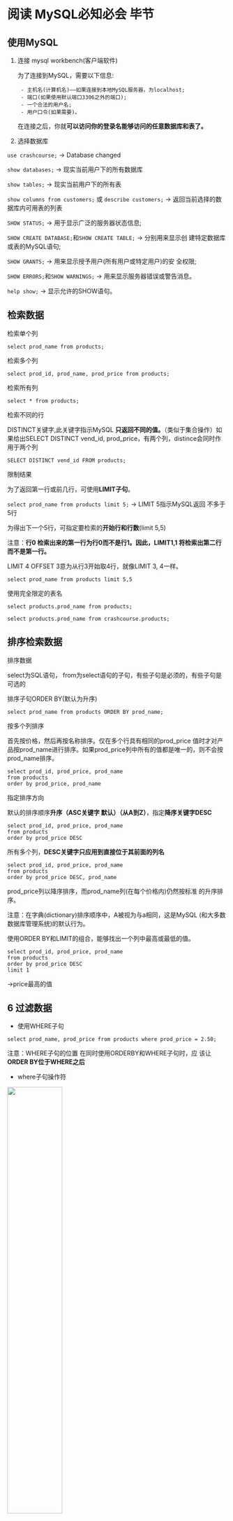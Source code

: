 # 阅读 MySQL必知必会 毕节

## 使用MySQL

1. 连接 mysql workbench(客户端软件)

    为了连接到MySQL，需要以下信息:

        - 主机名(计算机名)——如果连接到本地MySQL服务器，为localhost;
        - 端口(如果使用默认端口3306之外的端口);
        - 一个合法的用户名;
        - 用户口令(如果需要)。
  
    在连接之后，你就**可以访问你的登录名能够访问的任意数据库和表了。**

2. 选择数据库

`use crashcourse;`  -> Database changed

`show databases;` -> 现实当前用户下的所有数据库

`show tables;` -> 现实当前用户下的所有表

`show columns from customers;` 或 `describe customers;` -> 返回当前选择的数据库内可用表的列表

`SHOW STATUS;` -> 用于显示广泛的服务器状态信息;

`SHOW CREATE DATABASE;`和`SHOW CREATE TABLE;` -> 分别用来显示创
建特定数据库或表的MySQL语句;

`SHOW GRANTS;` -> 用来显示授予用户(所有用户或特定用户)的安
全权限;

`SHOW ERRORS;`和`SHOW WARNINGS;` -> 用来显示服务器错误或警告消息。

`help show;` -> 显示允许的SHOW语句。

## 检索数据

检索单个列

`select prod_name from products;`

检索多个列

`select prod_id, prod_name, prod_price from products;`

检索所有列

`select * from products;`

检索不同的行

DISTINCT关键字,此关键字指示MySQL **只返回不同的值。**（类似于集合操作）如果给出SELECT DISTINCT vend_id, prod_price，有两个列，distince会同时作用于两个列

`SELECT DISTINCT vend_id FROM products;`

限制结果

为了返回第一行或前几行，可使用**LIMIT子句**。

`select prod_name from products limit 5;` -> LIMIT 5指示MySQL返回 不多于5行

为得出下一个5行，可指定要检索的**开始行和行数**(limit 5,5) 

注意：**行0 检索出来的第一行为行0而不是行1。因此，LIMIT1,1 将检索出第二行而不是第一行。**

LIMIT 4 OFFSET 3意为从行3开始取4行，就像LIMIT 3, 4一样。

`select prod_name from products limit 5,5`

使用完全限定的表名

`select products.prod_name from products;`

`select products.prod_name from crashcourse.products;`

## 排序检索数据

排序数据

select为SQL语句， from为select语句的子句，有些子句是必须的，有些子句是可选的

排序子句ORDER BY(默认为升序)

`select prod_name from products ORDER BY prod_name;`

按多个列排序

首先按价格，然后再按名称排序。仅在多个行具有相同的prod_price 值时才对产品按prod_name进行排序。如果prod_price列中所有的值都是唯一的，则不会按prod_name排序。

```
select prod_id, prod_price, prod_name
from products
order by prod_price, prod_name
```

指定排序方向

默认的排序顺序**升序（ASC关键字 默认）（从A到Z）**，指定**降序关键字DESC**

```
select prod_id, prod_price, prod_name
from products
order by prod_price DESC
```

所有多个列，**DESC关键字只应用到直接位于其前面的列名**

```
select prod_id, prod_price, prod_name
from products
order by prod_price DESC, prod_name 
```
prod_price列以降序排序，而prod_name列(在每个价格内)仍然按标准 的升序排序。

注意：在字典(dictionary)排序顺序中，A被视为与a相同，这是MySQL (和大多数数据库管理系统)的默认行为。

使用ORDER BY和LIMIT的组合，能够找出一个列中最高或最低的值。

```
select prod_id, prod_price, prod_name
from products
order by prod_price DESC
limit 1
```
->price最高的值

## 6 过滤数据

- 使用WHERE子句

`select prod_name, prod_price from products where prod_price = 2.50;`

注意：WHERE子句的位置 在同时使用ORDERBY和WHERE子句时，应 该让**ORDER BY位于WHERE之后**

- where子句操作符

<img src='image.png' width='50%'>

- 检查单个值

`select prod_name, prod_price from products where prod_name = 'fuses';`

MySQL在**执行匹配时默认不区分大小写，所 以fuses与Fuses匹配。**

- 不匹配检查

`select vend_id, prod_name from products where vend_id <> 1003;`

**!=和<>都是可以的**

- 范围值检查

`select prod_name, prod_price from products where prod_price between  5 and 10;`

**注意写法：where prod_price between 5 and 10**

- 空值检查

在一个列不包含值时，称其为包含空值NULL。

使用WHERE子句IS NULL子句

`select prod_name from products where prod_price IS NULL`

注意：NULL与不匹配不是同一个东西

## 7 数据过滤

- 组合WHERE子句

操作符(operator) 用来联结或改变**WHERE子句中的子句**的关键 字。也称为逻辑操作符(logical operator)

**AND**操作符(用在WHERE子句中的关键字)

不止一个列进行过滤，多个条件

`select prod_name, prod_price, prod_name from products where vend_id = 1003 and prod_price <= 10;`

**OR**操作符

`select prod_name, prod_price, prod_name from products where vend_id = 1002 or vend_id = 1003;`

- 计算次序

WHERE可包含**任意数目的AND和OR操作符**。**允许两者结合**以进行复杂
和高级的过滤。

`where vend_id = 1002 or vend_id = 1002 and prod_price >= 10` SQL(像多数语言一样)在处理OR操作符前，**优先处理AND操 作符**。

使用 **括号()** 来改变计算次序 `(vend_id = 1002 or vend_id = 1002) and prod_price >= 10`

- IN操作符

与or操作符的作用一致

```
select prod_name, prod_price
from  products
where vend_id in (1002, 1003)
order by prod_name;
````

in相比or的优点：IN的最大优点是**可以包含其他SELECT语句**，使得能够更动态地建
立WHERE子句。

- NOT操作符

NOT操作符有且只有一个功能，那就是否定它之后所 跟的任何条件。

为了列出除1002和1003之外的所有供应
商制造的产品：

```
select prod_name, prod_price
from  products
where vend_id not in (1002, 1003)
order by prod_name;
```

not在与IN操作符联合 使用时，NOT使找出与条件列表不匹配的行非常简单。

## 8 用通配符进行过滤

- LIKE操作符

结合通配符完成复杂搜索

通配符：用来匹配值的一部分的特殊字符。

搜索模式(search pattern)： 由字面值、通配符或两者组合构
成的搜索条件。

通配符本身实际是SQL的WHERE子句中有特殊含义的字符

1. 百分号(%)通配符 : %表示任何字符出现 任意次数

e.g. 找出所有以词jet起头的产品

 `where prod_name LIKE 'jet%'` 
 
 **搜索结果区分大小写**，% 代表搜索模式中给定位置的**0个、1个或多个字符。**

 注意：
    1. 若词的尾部有空格，子句WHERE prod_name LIKE '%anvil'将不会匹配它们
    2. 注意NULL %不会匹配NULL


2. 下划线(_)通配符: 下划
线只匹配单个字符而不是多个字符。

`where prod_name LIKE '_ton anvil'`

## 9 用正则表达式 进行搜索

- 正则表达式介绍

正则表达式是用来匹配文本 的特殊的串(字符集合)， 

- 使用MySQL正则表达式

MySQL 用WHERE子句对正则表达式提供了初步的支持，允许你指定正则表达式， 过滤SELECT检索出的数据。（但可用的正则表达式仅为很小的部分）

1. 基本字符匹配

e.g. 检索列prod_name包含文本1000的所有行:

```
select prod_name
from products
where prod_name regexp '1000'
order by prod_name
```

它告诉MySQL:REGEXP后所跟的东西作 为正则表达式(与文字正文1000匹配的一个正则表达式)处理。

注意：

列值内进行匹配，如果被匹配的文本在 列值中出现，**列值中包括1000即可，不是全部，相当于 like '%1000%'**；如果想匹配整个列值，写法在后面；

`where prod_name regexp '.000'` **.是正则表达式语言中一个特殊的字符。它表示匹配任意一个字符**，因此，1000和2000都匹配 且返回。

2. 进行OR匹配

使用|

```
select prod_name
from products
where prod_name regexp '1000|2000'
```

表示列值中出现过‘1000’或者‘2000’行

3. 匹配几个字符之一

使用[], [123]表示当前位置匹配1或2或3

```
select prod_name
from products
where prod_name regexp '[123]Ton'
order by prod_name
```

正则表达式[123]Ton 为[1|2|3]Ton的缩写，也可以使用后者。

必须加[]，否则：1｜2｜3Ton就表示 出现1或2或3Ton 不是 1Ton或2Ton或3Ton的意思

注意：**字符集合也可以被否定**，[123] 匹配字符1、2或3，但[^123]匹配除这些字符外的任何东西。

4. 匹配范围

集合可用来定义要匹配的一个或多个字符，例[123456789] 为了简化

-> 可使用-来定义一个范围 即 [1-9] 或者 [a-z]匹配任意字母字符

5. 匹配特殊字符

正则表达式语言**由具有特定含义的特殊字符构成** ，如 .、[]、 |和-等。

但如果想匹配特殊字符

-> **为了匹配特殊字符，必须用\\为前导。\\-表示查找-，\\.表示查找.。** 即所谓的转义

注意：
1. 匹配\ 为了匹配反斜杠(\)字符本身，需要使用\\\。
2. 多数正则表达式实现使用单个反斜杠转义特殊字符，**但MySQL要求两个反斜杠**

<img src='image-1.png' width='50%'>

6. 匹配字符类

为更方便工作，可以使用预定义的字符集，称为字符类(character class)

<img src='image-2.png' width='50%'>

7. 匹配多个实例

表中的元字符在正则表达式中表示了特殊的意思

<img src='image-3.png' width='50%'>

8. 定位符

目前为止的所有例子都是匹配一个串中任意位置的文本。**为了匹配特定位置的文本，需要使用定位符。**

<img src='image-4.png' width='50%'>

`where prod_name regexp '^[0-9\\.]'`

表示 **.或任意数字**为串中**第一个字符时**才匹配它们

注意：1. ^的双重用途 ^有两种用法。在集合中(用[和]定义)，用它 来否定该集合，否则，用来指串的开始处。

## 10 创建计算字段

**拼接字段** 将值联结到一起构成单个值 （Concat()函数）

注意：多数DBMS使用+或||来实现拼接， MySQL则使用Concat()函数来实现

`select Concat(vend_name, '(', vend_country, ')') from vendors order by vend_name;`

结果：'Anvils R Us(USA)'

删除数据右侧多余的空格来整理数据，这可以 使用MySQL的RTrim()函数来完成(LTrim()(去掉串左边的空格)以及 Trim()(去掉串左右两边的空格)。)

`select Concat(RTrim(vend_name), '(', RTrim(vend_country), ')') from vendors order by vend_name;`

**使用别名**

`select Concat(RTrim(vend_name), '(', RTrim(vend_country), ')') as vend_title from vendors order by vend_name;`

**执行算术运算**

`select prod_id, quantity, item_price, quantity*item_price as expanded_price from orderitems where order_num = 20005`

![](image-5.png)

注意：SELECT 3*2;将返回6，SELECT Trim('abc');将返回abc，而SELECT Now()利用Now()函数返回当前日期和时间。可以明白如何根据需要使用SELECT进行试验。

## 11 使用数据处理函数

大多数SQL支持的函数：字符串操作、算术操作、处理时间或者日期格式、返回特殊信息

**文本处理函数**

`select vend_name, Upper(vend_name) AS vend_name_upcase from vendors order by vend_name;`

<img src = 'image-6.png' width= 50%>

注意：

表中的SOUNDEX需要做进一步的解释。**SOUNDEX是一个将任何文 本串转换为描述其语音表示的字母数字模式的算法。**

例：

customers表中有一个顾 客Coyote Inc.，其联系名为Y.Lee。但如果这是输入错误，此联系名实 际应该是Y.Lie，怎么办?

```
select cust_name, cust_contact 
from customers 
where Soundex(cust_contact) = Soundex('Y Lie');
```

返回结果：'Y Lee'

**日期和时间处理函数**

<img src = 'image-7.png' width = 50%>

特别说明：

MySQL使用的日期格式：yyyy-mm-dd

Date(order_date)指示MySQL仅提取列的日期部分（例：查询列值为where order_date = '2005-09-01'的行是，只会全值匹配，如果列值为‘2005-09-01 11:30:05’这样的怎么办？应使用Date('2005-09-01')会把包含时间的行查找出来）（为了养成好习惯可以只要查找日期就使用Date()函数）

不过，还有一种日期比较需要说明。如果你想检索出2005年9月下的 所有订单，怎么办?

方法1:

```
select cust_id, order_num 
from orders 
where Date(order_date) between "2005-09-01" and "2005-09-30";
```

方法2:

```
select cust_id, order_num 
from orders 
where Year(order_date) = 2005 and Mouth(order_date) = 9;
```

**数值处理函数**

<img src='image-8.png' width=50%>

##  12 汇总数据

**聚集函数：运行在**行组**上，计算和返回单 个值的函数。**

<img src='image-9.png' width=50%>

SUM()也可以用来合计计算值

例：

`select sum(item_price * quantity) as total_price from oderitems where order_num = 2005`

**在多个列上进行计算 如本例所示，利用标准的算术操作符， 所有聚集函数都可用来执行多个列上的计算。**

NULL值 SUM()函数忽略列值为NULL的行。

**聚集不同值**

DISTINCT(ALL为默认 ALL参数不需要指定，因为它是默认行为。如果 不指定DISTINCT，则假定为ALL。)

`select avg(distinct prod_price) as avg_price from products where vend_id = 1003`

注意：如果指定列名，则DISTINCT只能用于COUNT()。DISTINCT 不能用于COUNT(*)，因此不允许使用COUNT(DISTINCT)， 否则会产生错误。类似地，**DISTINCT必须使用列名**，不能用于计算或表达式。

**组合聚集函数**

```
select count(*) as num_items, min(prod_price) as price_min, max(prod_price) as price_max, avg(prod_price) as price_avg 
from products;
```

## 13 分组数据

**GROUP BY子句和HAVING子句**

**GROUP BY**

`select vend_id, count(*) as num_prods from products group by vend_id;`

表示按照vend_id进行分组，并使用了count()计数字段（计数字段根据组别进行计数，而不是计算总数）

GROUP BY子句指示MySQL分组数据，然后**对每个组而不是 整个结果集进行聚集。**

注意：

1. **GROUP BY子句必须出现在WHERE子句之后，ORDER BY子句之前。**
2. 如果分组列中具有NULL值，则NULL将作为一个分组返回。如果列 中有多行NULL值，它们将分为一组。
3. GROUP BY子句可以**包含任意数目的列**。这使得能对分组进行嵌套， 为数据分组提供更细致的控制。（例：group by vend_id, vend_name）
4. 如果在GROUP BY子句中**嵌套了分组，数据将在最后规定的分组上 进行汇总**。换句话说，在建立分组时，指定的所有列都一起计算
(所以不能从个别的列取回数据)。
5. GROUP BY子句中列出的每个列都必须是**检索列**或**有效的表达式**
(但不能是聚集函数)。**如果在SELECT中使用表达式，则必须在 GROUP BY子句中指定相同的表达式**。不能使用别名。
6. 除聚集计算语句外，SELECT语句中的每个列都必须在GROUP BY子 句中给出。

**HAVING**

WHERE过滤行，而HAVING过滤分组。

HAVING支持所有WHERE操作符

`select cust_id, count(*) as orders from orders group by cust_id having count(*) >= 2;`

WHERE在数据 **分组前**进行过滤，HAVING在数据**分组后**进行过滤

`select vend_id, count(*) as num_prods from products where prod_price >= 10 group by vend_id having count(*) >= 2;`

**分组和排序**

<img src = 'image-10.png' width = 50%>

GROUP BY是分组 **不排序**，所以既分组又排序的话：

`sum(quantity*item_price) as ordertotal from orderitems group by order_num having sum(quantity*item_price) >= 50 order by ordertotal;`

顺序是：where -> group by -> having -> order by
where 按照单个行进行筛选

group by 分组

having 作用于组

order by 排序

**select 子句顺序**

<img src='image-11.png' width=50%>

## 14 使用子查询


子查询： 嵌套在其他查询中的查询

**利用子查询进行过滤**

举例：列出订购物品TNT2的所有客户？

(对于包含订单号、客户ID、 订单日期的每个订单，orders表存储一行。

各订单的物品存储在相关的 orderitems表中。

orders表不存储客户信息。它只存储客户的ID。实际 的客户信息存储在customers表中。)

查询顺序：

1. 检索包含物品TNT2的所有订单的编号。
2.  检索具有前一步骤列出的订单编号的所有客户的ID。 
3.  检索前一步骤返回的所有客户ID的客户信息。

代码：

```
select cust_name, cust_contact
from customers
where cust_id in (select cust_id
					from orders
					where order_num in (select order_num
										from orderitems
										where prod_id = 'TNT2'))
```

保证SELECT语句具有与WHERE子句中相同数目的列

**作为计算字段使用子查询**

显示customers表中每个客户的订单总数。订单与相应的客户ID存储在orders表中?

步骤：
1. 从customers中检索每名客户
2. 对于检索出的每个客户，统计其在orders表中的订单数目

代码：

```
select cust_name, cust_state, 
		(select count(*)
        from orders
        where orders.cust_id = customers.cust_id) as orders
from customers
order by cust_name;
```

完全限定列名:` where orders.cust_id = customers.cust_id`

相关子查询(correlated subquery) 涉及外部查询的子查询。

## 15 联结表

**外键(foreignkey)** 外键为某个表中的一列，它包含另一个表 的主键值，定义了两个表之间的关系。

总之，关系数据可以有效地存储和方便地处理。因此，关系数据库 的可伸缩性远比非关系数据库要好。

**如果数据存储在多个表中，怎样用单条SELECT语句检索出数据? 使用联结**

简单地说，联结是一种机制，用来在一条SELECT 语句中关联表，因此称之为联结。使用特殊的语法，可以联结多个表返 回一组输出，联结在运行时关联表中正确的行。

**创建联结** ：规定要联结的所有表以及它们如何关联即可

```
select vend_name, prod_name, prod_price
from vendors, products
where vendors.vend_id = products.vend_id
order by vend_name, prod_name;
```

WHERE子句的重要性:实际上做 的是将第一个表中的每一行与第二个表中的每一行配对

如果没有where将是 笛卡儿积 的行数 （这样的联结也叫叉联结）

**内部联结**

目前为止所用的联结称为**等值联结(equijoin)**，这种联结也称为**内部联结**

```
select vend_name, prod_name, prod_price
from vendors inner join products on vendors.vend_id = products.vend_id
order by vend_name, prod_name;
```

**与上面的用where的用法相同**

**联结多个表**

```
select prod_name, vend_name, prod_price, quantity
from orderitems, products, vendors
where products.vend_id = vendors.vend_id and
	orderitems.prod_id = products.prod_id and 
    order_num = 20005;
```

上方的三个嵌套子查询可以通过联结表改进为：

```
select cust_name, cust_contact
from customers, orders, orderitems
where customers.cust_id = orders.cust_id
    and orderitems.order_num = orders.order_num
    and prod_id = 'TNT2';
```

## 16 创建高级联结

**表别名**

表别名只在查询执行中使用

```
select cust_name, cust_contact
from customers as c, orders as o, orderitems as oi
where c.cust_id = o.cust_id
	and oi.order_num = o.order_num
    and prod_id = 'TNT2';
```

**不同类型的联结**

1. 自联结

```
select prod_id, prod_name
from products
where vend_id = (
		select vend_id
		from products
		where prod_id = 'DTNTR');
```

使用子查询

使用联结

```
select p1.prod_id, p1.prod_name
from products as p1, products as p2
where p1.vend_id = p2.vend_id
	and p2.prod_id = 'DTNTR';
```

此查询中需要的两个表实际上是相同的表，为了避免引用具有二义性，使用了表别名。

**WHERE(通过匹配p1中 的vend_id和p2中的vend_id)首先联结两个表，然后按第二个表中的 prod_id过滤数据，返回所需的数据。**

2. 自然联结

联结时至少有一个列出现在不止一个表中。

自然联结排除多次出现，使每个列只返回一次。

使用select *作用于第一个表，对其他表使用明确的列名进行select

```
select c.* o.order.num, o.order_date, oi.prod_id, oi.quantity, oi.item_price
from customers as c, orders as o, orderitems as oi
where c.cust_id = o.cust_id
    and oi.order_num = o.order_num
    and prod_id = 'FB';
```

3. 外部联结

许多联结将一个表中的行与另一个表中的行相关联。

但有时候会需要包含没有关联行的那些行。

外部联结还包括没有关联行的行。

例


```
select customers.cust_id, orders.order_num
from customers left outer join orders
	on customers.cust_id = orders.cust_id;
```

上述代码：在使用**OUTER JOIN**语法时，**必须使用RIGHT或LEFT关键字** 指定包括其所有行的表(RIGHT指出的是OUTER JOIN右边的表，而LEFT 指出的是OUTER JOIN左边的表)。上面的例子使用LEFT OUTER JOIN从FROM 子句的**左边表(customers表)中选择所有行。**

**使用带聚集函数的联结**

```
select customers.cust_name, customers.cust_id, count(orders.order_num) as nums_ord
from customers inner join orders
	on customers.cust_id = orders.cust_id
group by customers.cust_id;
```

GROUP BY子句按客户分组数据，因此，函数调用COUNT (orders.order_num)对每个客户的订单计数，将它作为num_ord返回。

**使用联结和联结条件**

1. **应该总是提供联结条件**
2.  在一个联结中可以包含多个表，甚至对于每个联结可以采用不同
的联结类型。

## 17 组合查询

**并(union)/复合查询/组合查询**

任何具有多个WHERE子句的SELECT语句 都可以作为一个组合查询给出，也就是说where和组合查询都可以，但是性能有差别

```
select vend_id, prod_id, prod_price
from products
where prod_price <= 5
union
select vend_id, prod_id, prod_price
from products
where vend_id IN (1001, 1002);
```

上方代码等于下方代码：

```
select vend_id, prod_id, prod_price
from products
where prod_price <= 5 or vend_id IN (1001, 1002);
```

**UNION规则**

1.  UNION中的每个查询必须包含相同的列、表达式或聚集函数(不过各个列不需要以相同的次序列出)。
2.  列数据类型必须兼容:类型不必完全相同，但必须是DBMS可以隐含地转换的类型(例如，不同的数值类型或不同的日期类型)。

**包含或取消重复的行**

UNION从查询结果集中默认自动去除了重复的行(换句话说，它的行为与 单条SELECT语句中使用多个WHERE子句条件一样)

如果想取消自动去除重复：使用 UNION ALL而不是UNION

**对组合查询结果排序**

在用UNION组合查询时，只能使用一条ORDER BY子句，它**必须出现在最后一条SELECT语句之后**

ORDER BY子句将用它来排序所有SELECT语句返回的所有结果。

UNION的组合查询可以应用不同的表。

## 18 全文本搜索(MySQL的全文本搜索)

like和正则表达式性能方面存在问题，有很多限制。

全文本搜索MySQL创建指定列中各词的一个索引，搜索可以针对这些词进行。

**启用全文本搜索**

一般在创建表时启用全文本搜索。

为了进行全文本搜索， MySQL根据子句FULLTEXT(note_text)的指示对它进行索引。这里的 FULLTEXT索引单个列，如果需要也可以指定多个列。

```
create table productnotes
(
note_id int not null auto_increment,
prod_id char(10) not null,
note_date datetime not null,
note_text text null,
primary key(note_id),
fulltext(note_text)
) engine=MyISAM;
```

**进行全文本搜索**

```
select note_text
from productnotes
where Match(note_text) against('rabbit');
```

注释：

此SELECT语句检索单个列note_text。

由于WHERE子句，一个全文本搜索被执行。

Match(note_text)指示MySQL针对指定的 列进行搜索，Against('rabbit')指定词rabbit作为搜索文本。由于有 两行包含词rabbit，这两个行被返回。

注意：

1. 使用完整的Match()说明 传递给Match()的值必须与 FULLTEXT()定义中的相同。如果指定多个列，则必须列出它 们(而且次序正确)。
2. 搜索不区分大小写

同`where note_text like '%rabbit%'`;

全文本搜索的一 个重要部分就是对结果排序。具有较高等级的行先返回(因为这些行很 可能是你真正想要的行)。

**使用查询扩展**

只有一个注释包含词anvils， 但你还想找出可能与你的搜索有关的所有其他行，即使它们不包含词anvils

利用查询扩展，**能找出可能相关的结果，即使它们并不精确包含所查找的词**

```
select note_text
from productnotes
where match(note_text) against('anvils');
```
只有一行包含词anvils，因此只返回一行。

下面是相同的搜索，这次使用查询扩展(with query expansion):

```
select note_text
from productnotes
where match(note_text) against('anvils' with query expansion);
```

这次返回了7行。第一行包含词anvils，因此等级最高。第二行与anvils无关，但因为它包含第一行中的两个词(customer 和recommend)，所以也被检索出来。

**布尔文本搜索**

即使没有FULLTEXT索引也可以使用 

```
select note_text
from productnotes
where match(note_text) against('anvils' in boolean mode);
```

此全文本搜索检索包含词heavy的所有行(有两行)。其中使用了关键字IN BOOLEAN MODE，**但实际上没有指定布尔操作符， 因此，其结果与没有指定布尔方式的结果相同。**

为了匹配包含heavy但不包含任意以rope开始的词的行，可使用以下查询:

```
select note_text
from productnotes
where match(note_text) against('heavy -rope*' in boolean mode);
```

表示匹配词heavy，但-rope*明确地分析指示MySQL排除包含rope*(任何以rope开始的词，包括 172 ropes)的行

** -排除一个词，而* 是截断操作符(可想象为用于词尾的一个通配符) **

<img src='image-12.png' width=50%>

更多的例子：

`where match(note_text) against('+rabbit +bait' in boolean mode);` 这个搜索匹配包含词rabbit和bait的行。

`where match(note_text) against('rabbit bait' in boolean mode)`; 没有指定操作符，这个搜索匹配包含rabbit和bait中的至少一 个词的行。

`where match(note_text) aginst('"rabbit bait"' in boolean mode);` 这个搜索匹配短语rabbit bait而不是匹配两个词rabbit和 bait。

`where match(note_text) against('>rabbit <carrot' in boolean mode);`  匹配rabbit和carrot，增加前者的等级，降低后者的等级。

`where match(note_text) against('+saft +(<combination)' in boolean mode);` 这个搜索匹配词safe和combination，降低后者的等级。

**全文本搜索的使用说明**

1. 在索引全文本数据时，短词被忽略且从索引中排除。短词定义为 那些具有3个或3个以下字符的词(如果需要，这个数目可以更改)。
2. MySQL带有一个内建的非用词(stopword)列表，这些词在索引全文本数据时总是被忽略。如果需要，可以覆盖这个列表(请参阅MySQL文档以了解如何完成此工作)。
3. 许多词出现的频率很高，搜索它们没有用处(返回太多的结果)。因此，MySQL规定了一条50%规则，**如果一个词出现在50%以上 的行中，则将它作为一个非用词忽略。****50%规则不用于IN BOOLEAN MODE。**
4. 如果表中的行数少于3行，则全文本搜索不返回结果(因为每个词 或者不出现，或者至少出现在50%的行中)。
5. 忽略词中的单引号。例如，don't索引为dont。
6. 不具有词分隔符(包括日语和汉语)的语言不能恰当地返回全文本搜索结果。
7. 如前所述，**仅在MyISAM数据库引擎中支持**全文本搜索。

## 19 插入数据

**数据插入**

1. 插入完整的行;
2. 插入行的一部分;
3. 插入多行;
4. 插入某些查询的结果。

**插入完整的行**

```
insert into customers
values(null, 'Pep E. LaPew', '100 Main Street', 'Los Angeles', 'CA', '90046', 'USA', null, null);
```

对每个列**必须**提供一个值

下方在插入行时，MySQL将**用VALUES 列表中的相应值填入列表中的对应项**：

```
insert into customers(
cust_name,
cust_address,
cust_city,
cust_state,
cust_zip,
cust_country,
cust_contact,
cust_email
)
values(
'Pep E. LaPew', '100 Main Street', 'Los Angeles', 'CA', '90046', 'USA', null, null
);
```

省略的列必须满足以下某个条件:
1. 允许NULL值
2. 在表定义中给出默认值。这表示如果不给出值，将使用默认值。

**插入多个行**

```
insert into customers(属性, 属性, ...)
values(
    第一行数据
),(
    第二行数据
);
```

**插入检索出的数据**

可以利用它将一条SELECT语句的结果插入表中,这就是所 谓的INSERT SELECT

```
insert into customers(
	cust_name,
    cust_address,
    cust_city,
    cust_state,
    cust_zip,
    cust_country,
    cust_contact,
    cust_email
)
select cust_name,
    cust_address,
    cust_city,
    cust_state,
    cust_zip,
    cust_country,
    cust_contact,
    cust_email
from custnew;
```

注意：

1. 确保cust_id的值不重复
2. 这条语句将插入多少行有赖于custnew表中有多少行

INSERT SELECT中SELECT语句可包含WHERE子句以过滤插入的数据。

## 20 更新和删除数据

**更新数据**

1. 更新表中**特定行;**
2. 更新表中**所有行。**

```
update customers
set cust_email = 'elmer@fudd.com'
where cust_id = 10005;

```

注意：**没有 WHERE子句，MySQL将会用这个电子邮件地址更新customers表中所有行**

```
update customers
set cust_name = 'The Fudds',
	cust_email = 'elmer@fudd.com'
where cust_id = 10005;
```
在此例子中，更新客户10005的 cust_name和cust_email列。

注意：IGNORE关键字 为即使是发
生错误，也继续进行更新 

`update ignore customers...`

为了删除某个列的值，可设置它为NULL(假如表定义允许NULL值)。

```
update customers
set cust_email = NULL
where cust_id = 10005;
```

**删除数据**

1. 从表中删除**特定的行;**
2. 从表中删除**所有行。**

```
delete from customers
where cust_id = 10006;
```

删除一行

如果想从表中删除所有行，不要使用DELETE。 可使用TRUNCATE TABLE语句

**更新和删除的指导原则**

1. 除非确实打算更新和删除每一行，否则绝对不要使用不带WHERE 子句的UPDATE或DELETE语句。
2. 保证每个表都有**主键**(如果忘记这个内容，请参阅第15章)，尽可能 像WHERE子句那样使用它(可以指定各主键、多个值或值的范围)。
3. 使用强制实施引用完整性的数据库(关于这个内容，请参阅第15章)，这样MySQL将不允许删除具有与其他表相关联的数据的行。

MySQL没有撤销(undo)按钮。(不能恢复数据)

## 21 创建和操纵表

1. 使用具有交互式创建和管理表的工具
2. 表也可以直接用MySQL语句操纵。

**表创建基础**

```
create table customers(
	cust_id int not null auto_increment,
    cust_name char(50) not null,
    cust_address char(50) null,
    cust_city char(50) null,
    cust_state char(5) null,
    cust_zip char(10) null,
    cust_country char(50) null,
    cust_contact char(50) null,
    cust_email char(255) null,
    primary key(cust_id)
);
```

以列名开始，后跟数据类型，PRIMARY KEY关键字指定

注意：如果要防止意外覆盖已有的表，SQL要求首先手工删 除该表(请参阅后面的小节)，然后再重建它，而不是简单地 用创建表语句覆盖它。

如果你仅想在一个表不存在时创建它，应该在表名后给出IF NOT EXISTS。

**使用NULL值**

允许NULL值的列也允许在 插入行时不给出该列的值。不允许NULL值的列不接受该列没有值的行， 换句话说，在插入或更新行时，该列必须有值。

NULL为默认设置

注意：NULL值是没有值， 它不是空串

**主键再介绍**

主键值必须唯一

如果主键使用单个列，则它的值必须唯一。

如果使用多个列，则 这些列的组合值必须唯一。

单个列：`primary key (vend_id)`

多个列：`primary key (order_num, order_item)`

**主键中只能使用不允许NULL值的列**

**使用AUTO_INCREMENT**

AUTO_INCREMENT告诉MySQL，本列每当增加一行时自动增量

每个表只允许一个AUTO_INCREMENT列，而且它必须被索引(如，通
过使它成为主键)。

你可以简单地在**INSERT**语句 中指定一个值，**只要它是唯一的(至今尚未使用过)即可**,该 值将被用来替代自动生成的值。**后续的增量将开始使用该手工 插入的值。**

注意：如何在使用AUTO_INCREMENT列时获得这个值呢?可使 用last_insert_id()函数获得这个值，如下所示:

`select last_insert_id()`

此语句返回最后一个AUTO_INCREMENT值。

**指定默认值**

DEFAULT关键字

`(quantity int not null default 1, ...)`

MySQL不允许使用函 数作为默认值，它只支持常量。

**引擎类型**

MySQL与其他DBMS不一样，它具有多种引擎。它打包多个引擎， 这些引擎都隐藏在MySQL服务器内，全都能执行CREATE TABLE SELECT 等命令。

如果省略ENGINE=语句，则 使用默认引擎(很可能是MyISAM)，多数SQL语句都会默认使用它。

引擎类型可以混用。

外键不能跨引擎（使用一 个引擎的表不能引用具有使用不同引擎的表的外键。）

**更新表**

ALTER TABLE语句

为了使用ALTER TABLE更改表结构，必须给出下面的信息:

1. 在ALTER TABLE之后给出**要更改的表名**(该表必须存在，否则将 出错);
2. 所做**更改的列表**。

```
alter table vendors
add vend_phone char(20);
```

这条语句给vendors表**增加一个名为vend_phone的列**，必须明 确其数据类型。

```
alter table vendors
drop column vend_phone;
```
**删除刚刚添加的列**

ALTER TABLE的一种常见用途是定义外键。

```
ALTER TABLE orderitems
ADD CONSTRAINT fk_orderitems_orders
FOREIGN KEY (order_num) REFERENCES orders (order_num);
```

fk_orderitems_orders 是外键约束的名称

这个语句的作用是将 order_num 列作为外键，将其与 orders 表中的 order_num 列进行关联。**这意味着在 orderitems 表中的每一行，order_num 列的值必须存在于 orders 表的 order_num 列中。**

如果尝试插入一个在 orders 表中不存在的订单号，或者尝试更新 orderitems 表中的 order_num 列为一个在 orders 表中不存在的订单号，将会触发外键约束的错误。这有助于维护数据的完整性和一致性。



复杂的表结构更改一般需要手动删除过程，它涉及以下步骤:

1. 用新的列布局创建一个新表;
2. 使用INSERT SELECT语句,从旧表复制数据到新表。如果有必要，可使用转换函数和
计算字段;
3. 检验包含所需数据的新表;
4. 重命名旧表(如果确定，可以删除它);
5. 用旧表原来的名字重命名新表;
6. 根据需要，重新创建触发器、存储过程、索引和外键。

使用ALTER TABLE要极为小心，应该 在进行改动前做一个完整的备份(模式和数据的备份)。

**删除表**

`drop table customers2;`

**重命名表**

命名单个表：

`rename table customers2 to customers`

命名多个表：

```
rename table backup_customers to customers,
    backup_vendors to vendors,
    backup_products to products;
```

## 22 使用视图

视图是虚拟的表

作为视图，它不包含表中应该有的任何列或数据，它包含的是一个SQL查询

**为什么使用视图**

1. 重用SQL语句
2. 简化复杂的SQL操作。在编写查询后，可以方便地重用它而不必知道它的基本查询细节。
3. 使用表的组成部分而不是整个表。
4. 保护数据。可以给用户授予表的特定部分的访问权限而不是整个表的访问权限。
5. 更改数据格式和表示。视图可返回与底层表的表示和格式不同的数据。

视图创建之后，可以用与表基本相同的方式利用它们。

执行**SELECT操作，过滤和排序数据，将视图联结到其他视图或表，甚 至能添加和更新数据**(添加和更新数据存在某些限制。关于这个内容稍 后还要做进一步的介绍)。

**视图的规则和限制**

1. 与表一样，视图必须**唯一命名**(不能给视图取与别的视图或表相 同的名字)。
2. 对于可以创建的视图**数目没有限制。**
3. 为了创建视图，必须具有足够的访问权限。这些限制通常由数据库管理人员授予。
4. **视图可以嵌套**，即可以利用从其他视图中检索数据的查询来构造
一个视图。
5. ORDER BY可以用在视图中，但如果从该视图检索数据SELECT中也含有ORDER BY，那么该视图中的ORDER BY将**被覆盖。**
6. 视图**不能索引**，也不能有关联的触发器或默认值。
7. 视图可以和表**一起使用**。例如，编写一条联结表和视图的SELECT
语句。

**使用视图**

1. 创建 `create view`
2. 查看视图 `show create view viewname`
3. 删除 `drop view viewname`
4. 更新视图时，可以先用DROP再用CREATE，也可以直接用CREATE OR
REPLACE VIEW。如果要更新的视图不存在，则第2条更新语句会创 建一个视图;如果要更新的视图存在，则第2条更新语句会替换原 有视图。

**利用视图简化复杂的联结**

视图的最常见的应用之一是隐藏复杂的SQL(已经建立的视图可以多次使用)

**用视图重新格式化检索出的数据**

```
select concat(rtrim(vend_name), '(', rtrim(vend_country), ')') as vend_title
from vendors
order by vend_name;
```

**rtrim()函数用于去除字符串末尾的空格**

假如经常需要这个格式的结果，创建一个视图，每次需要时使用它即可

```
create view vendorlocations as 
select concat(rtrim(vend_name), '(', rtrim(vend_country), ')') as vend_title
from vendors
order by vend_name;
```

**用视图过滤不想要的数据**

**使用视图与计算字段**

```
create view orderitemsexpanded as 
select order_num,
    prod_id,
    quantity,
    item_price,
    quantity*item_price as expand_price
from orderitems;
```

**更新视图**

能否更新?答案视情况而定。

**更新一个视图将更新其基表**


如果视图定义中有以下操作，则不能进行视图的更新:

1. 分组(使用GROUP BY和HAVING);
2. 联结;
3. 子查询;
4. 并;
5. 聚集函数(Min()、Count()、Sum()等);
6. DISTINCT;
7. 导出(计算)列。

## 23 使用存储过程

**存储过程**

可以创建存储过程。存储过程简单来说，就是为以后的使用而保存 的一条或多条MySQL语句的集合。

MySQL称存储过程的执行为调用，因此MySQL执行存储过程的语句 为CALL。

**执行存储过程**

```
call productpricing(@pricelow,
					@pricehigh,
                    @priceaverage);
```

执行名为productpricing的存储过程，它计算并返回产 品的最低、最高和平均价格。

**创建存储过程**

```
delimiter //
                    
create procedure productpricing()
begin
	select avg(prod_price) as priceaverage
    from products;
end //

delimiter ;
```

如果存储过程接受参数，它们将在()中列举出来。此存储过程没有参数，但后跟的()仍然需要。

`call productpricing();`

使用这个存储过程

**删除存储过程**

`drop procedure productpricing;`

**使用参数**

存储过程并不显示结果，而是把结果返回给你指定的变量。

以下是productpricing的修改版本(如果不先删除此存储过程，则不能再次创建它):

```
delimiter //
create procedure productpricing(
	out p1 decimal(8,2),
    out ph decimal(8,2),
    out pa decimal(8,2)
)
begin
	select min(prod_price)
    into p1
    from products;
    select max(prod_price)
    into ph
    from products;
    select avg(prod_price)
    into pa
    from products;
end; //
delimiter ;
```

此存储过程接受**3个参数**:pl存储产品最低价格，ph存储产品最高价格，pa存储产品平均价格。

每个**参数必须具有指定的类型**，这里使用十进制值。

关键字**OUT指出相应的参数用来从存储过程传出 一个值(返回给调用者)。**

MySQL支持**IN(传递给存储过程)**、**OUT(从存 储过程传出，如这里所用)**和**INOUT(对存储过程传入和传出)类型的参数。**

存储过程的代码位于BEGIN和END语句内，如前所见，它们是一系列 SELECT语句，用来检索值，然后**保存到相应的变量(通过指定INTO关键 字)。**

调用存储过程：

`call productpricing(@pricelow, @pricehigh, @priceaverage);`

由于此存储过程要求3个参数，因此必须正好传递3个参数，不多也不少。

**在调用时，这条语句并不显示任何数据。它返回以后可以显示(或
在其他处理中使用)的变量。**

为了显示检索出的产品平均价格，可如下进行:

`select @priceaverage;`

`select @pricehigh, @pricelow, @priceaverage;`

使用IN和OUT参数, ordertotal接受订单 号并返回该订单的合计:

```
delimiter //
create procedure ordertotal(
	in onumber int,
    out ototal decimal(8,2)
)
begin
	select sum(item_price*quantity)
    from orderitems
    where order_num = onumber
    into ototal;
end; //
delimiter ;
```

调用存储过程：

`call ordertotal(20005, @total);`

显示结果：

`select @total;`

**建立智能存储过程**

```
-- Name:ordertotal
-- Paremeters: onumber = order number
-- 				taxable = 0 if not taxable, 1 if taxable
-- 				ototal = order total variable

delimiter //;
create procedure ordertotal(
	in onumber int,
    in taxable boolean,
    out ototal decimal(8,2)
)comment 'obtain order total, optionally adding tax'
begin
	-- declare vaibale for total
    declare total decimal(8,2);
    -- declare taxrate int default 6;
    declare taxrate int default 6;
    
    -- get the order total
    select sum(item_price*quantity)
    from orderitems
    where order_num = onumber
    into total;
    
    -- is the taxable?
    if taxable then
		-- yes, so add taxrate to the total
        select total + (total/100*taxrate) into total;
	end if;
	
    -- and finally, save to out variable
    select total into ototal;
end;
delimiter ;


```

增加了注释(前面放置--)。

添加了另外一个 参数taxable，它是一个布尔值(如果要增加税则为真，否则为假)。

用DECLARE语句定义了两个局部变量(DECLARE要求指定 变量名和数据类型，它也支持可选的默认值(这个例子中的taxrate的默 认被设置为6%)。)

SELECT语句已经改变，因此其结果存储到total(局部 变量)而不是ototal。

IF语句检查taxable是否为真，如果为真，则用另 一SELECT语句增加营业税到局部变量total。最后，用另一SELECT语句total(它增加或许不增加营业税)保存到ototal。

**COMMENT关键字** : 它不是必需的，但如果给出，将 在SHOW PROCEDURE STATUS的结果中显示。

```
call ordertotal(2005, 0, @total);
select @total;
```

**检查存储过程**

`show create procedure ordertotal;`

为了获得包括何时、由谁创建等详细信息的存储过程列表，使用SHOW PROCEDURE STATUS。

为限制其输出，可使用LIKE指定一个过滤模式，例如:

`show create procedure ordertotal like 'ordertotal'`

##  24 使用游标

为什么要使用游标？解决了什么问题？

没有办法得到第一行、下一行或前10行，也不存在每次一行 地处理所有行的简单方法(相对于成批地处理它们)。有时，需要在检索出来的行中前进或后退一行或多行。这就是使用 游标的原因。

MySQL游标只能用于 **存储过程(和函数)。**

**使用游标**

1 声明(定义)

2 声明后，打开游标

3 结束使用时，必须关闭游标

声明：

```
delimiter //
create procedure processorders()
begin
	declare ordernumbers cursor
    for 
    select order_num from orders;
end //
delimiter ;
```

打开：

`open ordernumbers;`

关闭：

`close ordernumbers;`


**使用游标数据**

FETCH语句

第一个例子从游标中检索单个行(第一行):

```
delimiter //
create procedure processorders()
begin
	-- declare local variables
    -- declare o int;
    
    -- declare the cursor
    declare ordernumbers cursor
    for 
    select order_num from orders;
    
    -- open th cursor
    open ordernumbers;
    
    -- get order number
    fetch ordernumbers into o;
    
    -- close the cursor
    close ordernumbers;
end//
delimiter ;    
```

其中FETCH用来检索**当前行的order_num列**(将**自动从第一行开始**)到一个名为o的局部声明的变量中。对检索出的数据**不做 任何处理**。

```
delimiter //
create procedure processorders()
begin
	-- declare local variables
    declare done boolean default 0;
    declare o int;
    
    -- declare the cursor
    declare ordernumbers cursor 
    for
    select order_num from orders;
    
    -- declare continue handler
    declare continue handler for sqlstate '02000' set done = 1;
    
    -- open the cursor
    open ordernumbers;
    
    -- loop through all rows
    repeat
		-- get order number
        fetch ordernumbers into o;
	-- end of loop
    until done end repeat;
    
    -- close the cursor
    close ordernumbers;
end//
delimiter ;
```

例子中的FETCH是在REPEAT内，反复执行直到done为真

CONTINUE HANDLER 语句它是在条件出现时被执行 的代码。 这里，它指出当SQLSTATE '02000'出现时，SET done=1。SQLSTATE '02000'是一个未找到条件，当REPEAT由于没有更多的行供循环而不能继 续时，出现这个条件。

注意：

DECLARE语句的次序

**DECLARE语句定义的局部变量必须在定义任意游标或句柄 之前定义，而句柄必须在游标之后定义。**

如果一切正常，你可以在循环内放入任意需要的处理(在FETCH语句之后，循环结束之前)。

游标存储过程样例的更 进一步修改的版本，这次对取出的数据进行某种实际的处理:

```
delimiter //
create procedure processorders()
begin
	-- declare local variables
    declare o int;
    declare t decimal(8,2);
    
    -- declare the cursor
    declare ordernumbers cursor for
    select order_num from orders;
    
    -- declare continue handler
    declare done int default 0;
    declare continue handler for sqlstate '02000' set done = 1;
    
    -- create a table to store the results
    create table ordertotals
    (order_num int, total decimal(8,2));
    
    -- open the cursor
    open ordernumbers;
    -- loop the cursor
    repeat
		-- get order number
        fetch ordernumbers into o;
        
        -- get the total for the order
        call ordertotal(o, t);
        
        -- insert order and total into ordertotals
        insert into ordertotals(order_num, total)
        values(o,t);
	-- end of loop
    until done end repeat;
    
    -- close the cursor
    close ordernumbers;
end;
//
delimiter ;
```

此存储过程不返回数据，但它能够创建和填充另一个表，可以用一 条简单的SELECT语句查看该表:

`select * from ordertotals;`

## 25 使用触发器

**触发器**

在需要时被执行

支持触发器的语句：DELETE、INSERT、UPDATE

**创建触发器**

在创建触发器时，需要给出4条信息:

1 唯一的触发器**名**;

2 触发器**关联的表**;

3 触发器应该**响应的活动**(DELETE、INSERT或UPDATE);

4 触发器**何时执行**(处理之前或之后)。

注意：保持每个数据库的触发器名唯一

CREATE TRIGGER语句创建

```
create trigger newproduct after insert on products
for each row select 'Product added';
```

表示此触发器将在INSERT语句成功执行后执行

FOR EACH ROW，因此代码对每个插入行执行。在这个例子中，文本Product added将对每个插入的行显示一次。

注意：

- **仅支持表**

- **每个表最多支持6个触发器(每条INSERT、UPDATE 和DELETE的之前和之后)。**

- **单一触发器不能与多个事件或多个表关联，所 以，如果你需要一个对INSERT和UPDATE操作执行的触发器，则应该定义 两个触发器。**

**删除触发器**

`drop trigger newproduct;`

**INSERT触发器**

注意：

- 在INSERT触发器代码内，可引用一个**名为NEW的虚拟表**，**访问被 插入的行;**
- 在**BEFORE** INSERT触发器中，NEW中的值也**可以被更新**(允许更改 被插入的值);
- 对于AUTO_INCREMENT列，NEW在INSERT**执行之前包含0**，在INSERT **执行之后包含新的自动生成值。**

```
create trigger neworder after insert on orders
for each row
select new.order_num;
```

触发器从NEW. order_num取得 这个值并返回它(此触发器必须按照AFTER INSERT执行，因为在BEFORE INSERT语句执行之前，新order_num还没有生成。)

**DELETE触发器**

注意：

- 在DELETE触发器代码内，你可以引用一个**名为OLD的虚拟表**，访问被删除的行;
- OLD中的值全都是**只读**的，不能更新。

```
create trigger deleteorder before delete on orders
for each row
begin
	insert into archive_orders(order_num, order_date, cust_id)
    values(old.order_num, old.order_date, old.cust_id);
end;
```

它使用一条INSERT语句
将OLD中的值(要被删除的订单)保存到一个名为archive_ orders的存档表中

**UPDATE触发器**

注意：

- 在UPDATE触发器代码中，你可以引用一个名为**OLD的虚拟表访问 以前(UPDATE语句前)的值，**引用一个**名为NEW的虚拟表访问新 更新的值;**
-  在BEFORE UPDATE触发器中，NEW中的值可能也被**更新**(允许更改 将要用于UPDATE语句中的值);
- OLD中的值全都是只读的，不能更新。


下面的例子保证州名缩写总是大写：

```
create trigger updatevendor before update on vendors
for each row
set new.vend_state = upper(new.vend_state);
```

注意这个set的用法

每次更新一行时，都会用Upper(NEW.vend_state)替换。

**本章注意**

MySQL触发器中不支持CALL语句这表示不能从触发 器内调用存储过程。所需的存储过程代码需要复制到触发器内。

## 26 管理事务处理

MyISAM和InnoDB是两种最常使用 的引擎。前者不支持明确的事务处理管理，而后者支持。

事务处理(transaction processing)可以用来维护数据库的**完整性**，它 保证成批的MySQL操作要么完全执行，要么完全不执行。

例子：

如果故障发生在添加了客户之后，orders表添加之前，不会有什么 问题。某些客户没有订单是完全合法的。

但是，如果故障发生在orders行添加之后，orderitems行添加之前， 怎么办呢?现在，**数据库中有一个空订单。**

如何解决这种问题?这里就需要使用事务处理了。

事务处理是一种 250 机制，用来管理必须成批执行的MySQL操作，以保证数据库不包含不完 整的操作结果。

几个术语：

    事务(transaction)指一组SQL语句;

    回退(rollback)指撤销指定SQL语句的过程;

    提交(commit)指将未存储的SQL语句结果写入数据库表;

    保留点(savepoint)指事务处理中设置的临时占位符(place-
    holder)，你可以对它发布回退(与回退整个事务处理不同)。

**控制事务处理**

管理事务处理的关键在于将SQL语句组分解为逻辑块，并明确规定数 据何时应该回退，何时不应该回退。

标识事务的开始:

`start transaction`

使用ROLLBACK

```
select * from ordertotals;
start transaction;
delete from ordertotals;
select * from ordertotals;
rollback;
select * from ordertotals;
```

用一条ROLLBACK语句回退 START TRANSACTION之后的所有语句

ROLLBACK只能在一个事务处理内使用

哪些语句可以回退? 事务处理用来管理INSERT、UPDATE和 DELETE语句。(SELECT语句也可以但是没有意义， 回退CREATE或DROP操作操作不会被撤销。)

使用COMMIT

一般的MySQL语句都是直接针对数据库表执行和编写的。这就是 所谓的隐含提交(implicit commit)，即提交(写或保存)操作是自动 进行的。

事务处理块中，提交不会隐含地进行

```
start transaction;
delete from orderitems where order_num = 20010;
delete from orders where order_num = 20010;
commit;
```

保证订单不被部分删除

使用保留点

ROLLBACK和COMMIT语句就可以写入或撤销整个事务处理。

回退部分事务处理,必须能在事务处理块中合适的位置放 置占位符。

占位符称为保留点,创建占位符

`savepoint delete1;`

回退到本例给出的保留点

`rollback to delete1;`

保留点越多越好

保留点在事务处理完成(执行一条ROLLBACK或 COMMIT)后自动释放

更改默认的提交行为

为指示MySQL不自动提交更改

`set autocommit = 0;`

设置autocommit为0(假)指示MySQL不自动提交更改 (直到autocommit被设置为真为止)。

标志为连接专用 autocommit标志是针对每个连接而不是服 务器的。

```
-- 设置 autocommit 为 0，禁用自动提交
SET autocommit = 0;

-- 开始一个事务
START TRANSACTION;

-- 执行一些 SQL 操作，例如插入、更新、删除等
INSERT INTO orders (order_id, customer_id, total_amount) VALUES (1, 101, 500);
UPDATE customers SET balance = balance - 500 WHERE customer_id = 101;

-- 检查数据是否正确
SELECT * FROM orders WHERE order_id = 1;
SELECT * FROM customers WHERE customer_id = 101;

-- 如果一切正常，手动提交事务
COMMIT;

-- 如果有问题，回滚事务
-- ROLLBACK;

-- 最后，恢复自动提交模式
SET autocommit = 1;

```

事务的四条性质：

    原子性（Atomicity）：原子性确保事务被视为一个不可分割的操作单元，要么完全执行，要么完全回滚。如果在事务执行期间发生错误，那么所有的修改将被撤销，数据库状态将恢复到事务开始前的状态。

    一致性（Consistency）：一致性确保事务将数据库从一个一致状态转换为另一个一致状态。在执行事务之前和之后，数据库必须满足预定义的一致性规则，以确保数据的有效性和完整性。

    隔离性（Isolation）：隔离性指的是在并发环境下，多个事务的执行是彼此隔离的，一个事务的操作不会被其他事务看到，直到它被提交。这可以防止并发事务之间的干扰和数据不一致。

    持久性（Durability）：持久性确保一旦事务提交，其对数据库的更改将是永久的，即使发生系统崩溃或断电等故障，数据的更改也不会丢失。




## 27 全球化和本地化


**字符集和校对顺序**

术语:

- 字符集为字母和符号的集合;
- 编码为某个字符集成员的内部表示;
- 校对为规定字符如何比较的指令。

校对为什么重要:
 
    使用区分大小写的校对顺序，这 些词有一种排序方式，使用不区分大小写的校对顺序有另外 一种排序方式。

    寻找apple的WHERE子句是否能找到 APPLE

    诸如法文à或德文ö这样的字符时，情况更复 杂

使用何种字符集和校对的决定在服务器、数据库和表级进行。

**使用字符集和校对顺序**

查看所支持的字符集完整列表

`show character set;`

查看所支持校对的完整列表

`show collation`

通常系统管理在安装时定义一个默认的字符集和校对。此外，也可 以在创建数据库时，指定默认的字符集和校对。为了确定所用的**字符集 和校对**，可以使用以下语句:

```
show variables like 'character%';
show variables like 'collation%';
```

为了给表指定字符集和校对，可使用带子句的CREATE TABLE(参见 第21章):

```
create table mytable
(
    column1 int,
    column2 varchar(10)

)default character set bebrew
collate hebrew_general_ci;
```

此语句创建一个包含两列的表，并且指定一个字符集和一个校 对顺序。

注意：

    如果指定CHARACTER SET和COLLATE两者，则使用这些值。

    如果只指定CHARACTER SET，则使用此字符集及其默认的校对(如SHOW CHARACTER SET的结果中所示)。

    如果既不指定CHARACTER SET，也不指定COLLATE，则使用数据库默认。

除了能指定字符集和校对的表范围外，MySQL还允许对每个列设置 它们，

```
create table mytable
(
    column1 int,
    column2 varchar(10),
    column3 varchar(10) character set latin1 collate latin1_general_ci
)default character set bebrew
collate hebrew_general_ci;
```

如果你需要用与创建表时不同的校对顺序排序特定的SELECT语 句，可以在SELECT语句自身中进行:

```
select * from  customers
order by lastname, firstname collate latin1_general_cs;
```

临时区分大小写 上面的SELECT语句演示了在通常不区分大 小写的表上进行区分大小写搜索的一种技术。

COLLATE还可以用于GROUP BY、HAVING、聚集 函数、别名等。

## 28 安全管理

**访问控制**

MySQL服务器的安全基础是:用户应该对他们需要的数据具有适当 的访问权，既不能多也不能少。换句话说，用户不能对过多的数据具有 过多的访问权。

你需要给用户 提供他们所需的访问权，且仅提供他们所需的访问权。这就是所谓的访 问控制，管理访问控制需要创建和管理用户账号。

MySQL Administrato(在第2章中 描述)提供了一个图形用户界面，可用来管理用户及账号权限。

在对非现实的数据库试验MySQL时，这样做很好。不过在现实世界 的日常工作中，决不能使用root。应该创建一系列的账号，有的用于管 理，有的供用户使用，有的供开发人员使用，等等。

**管理用户**

MySQL用户账号和信息存储在名为mysql的MySQL数据库中。

访问它

```
use mysql;
select user from user;
```

mysql数据库有一个名为user的表，它包含所有用户账号。

**创建用户账号**

`create user ben identified by 'pasdfasdf'`

CREATE USER创建一个新用户账号。在创建用户账号时不一定需
要口令，不过这个例子用IDENTIFIED BY 'p@$$wOrd'给出了 一个口令。

GRANT语句(稍后介绍)也可以创建用 户账号，但一般来说CREATE USER是最清楚和最简单的句子。

此外，也可以通过直接插入行到user表来增加用户，不过为安 全起见，一般不建议这样做。

为重新命名一个用户账号，使用RENAME USER语句，如下所示:

`rename user ben to bforta;`

**删除用户账号**

`drop user bforta;`

**设置访问权限**

`show grants for bforta;`

用户定义为user@host, 如果不指定主机名，则使用默认的主机名%

为设置权限，使用GRANT语句。GRANT要求你至少给出以下信息:

- 要授予的权限;
- 被授予访问权限的数据库或表;
- 用户名。

`grant select on crashcourse.* to bforta;`

此GRANT允许用户在crashcourse.*(crashcourse数据库的所有表)上使用SELECT。

SHOW GRANTS反映这个更改:

`show grants for bforta;`

GRANT的反操作为REVOKE，用它来撤销特定的权限:

`revoke select on crashcourse.* from bforta;`

撤销的访问权限必须存在，否则会出错。

GRANT和REVOKE可在几个层次上控制访问权限:

- 整个服务器，使用GRANT ALL和REVOKE ALL;
- 整个数据库，使用ON database.*;
- 特定的表，使用ON database.table;
- 特定的列;
- 特定的存储过程。

<img src='image-14.png' width=50%>

简化多次授权 可通过列出各权限并用逗号分隔，将多条 GRANT语句串在一起，如下所示:

`grant select, insert on crashcourse.* to bforta;`

**更改口令**

`set password for bforta = password('flsjgkasdf);`

SET PASSWORD还可以用来设置你自己的口令:

`set password = password('sagsdfgsag);`

在不指定用户名时，SET PASSWORD更新当前登录用户的口令。

# 29 数据库维护

**备份数据**

- 使用命令行实用程序mysqldump转储所有数据库内容到某个外部 文件。在进行常规备份前这个实用程序应该正常运行，以便能正 确地备份转储文件。
- 可用命令行实用程序mysqlhotcopy从一个数据库复制所有数据 (并非所有数据库引擎都支持这个实用程序)。
- 可以使用MySQL的BACKUP TABLE或SELECT INTO OUTFILE转储所 有数据到某个外部文件。这两条语句都接受将要创建的系统文件 名，此系统文件必须不存在，否则会出错。数据可以用RESTORE TABLE来复原。

首先刷新未写数据 为了保证所有数据被写到磁盘(包括索引 数据)，可能需要在进行备份前使用FLUSH TABLES语句。

**进行数据库维护**

ANALYZE TABLE，用来检查表键是否正确。ANALYZE TABLE返回如 下所示的状态信息:

`analyze table order;`

CHECK TABLE用来针对许多问题对表进行检查。在MyISAM表上还对 索引进行检查。CHECK TABLE支持一系列的用于MyISAM表的方式。

`check table orders, orderitems;`

CHANGED检查自最后一次检查以来改动过的表。

EXTENDED执行最 彻底的检查，

FAST只检查未正常关闭的表，

MEDIUM检查所有被删 除的链接并进行键检验，

QUICK只进行快速扫描。

如果MyISAM表访问产生不正确和不一致的结果，可能需要用 REPAIR TABLE来修复相应的表。

如果从一个表中删除大量数据，应该使用OPTIMIZE TABLE来收回

所用的空间，从而优化表的性能。


**诊断启动问题**

**查看日志文件**

- 错误日志。它包含启动和关闭问题以及任意关键错误的细节。此 日志通常名为hostname.err，位于data目录中。此日志名可用 --log-error命令行选项更改。
- 查询日志。它记录所有MySQL活动，在诊断问题时非常有用。此 日志文件可能会很快地变得非常大，因此不应该长期使用它。此 日志通常名为hostname.log，位于data目录中。此名字可以用 --log命令行选项更改。

## 30 改善性能

1 总是有不止一种方法编写同一条SELECT语句。应该试验联结、并、
子查询等，找出最佳的方法。

2 一般来说，存储过程执行得比一条一条地执行其中的各条MySQL
语句快。

3 决不要检索比需求还要多的数据。换言之，不要用SELECT *(除
非你真正需要每个列)。 

4 在导入数据时，应该关闭自动提交。你可能还想删除索引(包括
FULLTEXT索引)，然后在导入完成后再重建它们。

5 必须索引数据库表以改善数据检索的性能。

6 你的SELECT语句中有一系列复杂的OR条件吗?通过使用多条
SELECT语句和连接它们的UNION语句，你能看到极大的性能改
进。

7 索引改善数据检索的性能，但损害数据插入、删除和更新的性能。

8 LIKE很慢。一般来说，最好是使用FULLTEXT而不是LIKE。

